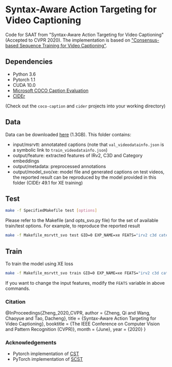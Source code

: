 # Syntax-Aware Action Targeting for Video Captioning

Code for SAAT from "Syntax-Aware Action Targeting for Video Captioning" (Accepted to CVPR 2020). The implementation is based on ["Consensus-based Sequence Training for Video Captioning"](https://github.com/mynlp/cst_captioning).

## Dependencies

* Python 3.6
* Pytorch 1.1
* CUDA 10.0
* [Microsoft COCO Caption Evaluation](https://github.com/tylin/coco-caption)
* [CIDEr](https://github.com/plsang/cider)

(Check out the `coco-caption` and `cider` projects into your working directory)

## Data

Data can be downloaded [here](https://drive.google.com/drive/folders/1n0RITmiyb0vdInGNj4O7m661V7BrsSOO?usp=sharing) (1.3GB). This folder contains:
* input/msrvtt: annotatated captions (note that `val_videodatainfo.json` is a symbolic link to `train_videodatainfo.json`)
* output/feature: extracted features of IRv2, C3D and Category embeddings
* output/metadata: preprocessed annotations
* output/model_svo/xe: model file and generated captions on test videos, the reported result can be reproduced by the model provided in this folder (CIDEr 49.1 for XE training)

## Test

```bash
make -f SpecifiedMakefile test [options]
```
Please refer to the Makefile (and opts_svo.py file) for the set of available train/test options. For example, to reproduce the reported result
```bash
make -f Makefile_msrvtt_svo test GID=0 EXP_NAME=xe FEATS="irv2 c3d category" BFEATS="roi_feat roi_box" USE_RL=0 CST=0 USE_MIXER=0 SCB_CAPTIONS=0 LOGLEVEL=DEBUG LAMBDA=20
```

## Train

To train the model using XE loss
```bash
make -f Makefile_msrvtt_svo train GID=0 EXP_NAME=xe FEATS="irv2 c3d category" BFEATS="roi_feat roi_box" USE_RL=0 CST=0 USE_MIXER=0 SCB_CAPTIONS=0 LOGLEVEL=DEBUG MAX_EPOCH=100 LAMBDA=20
```

If you want to change the input features, modify the `FEATS` variable in above commands.

### Citation
@InProceedings{Zheng_2020_CVPR,
author = {Zheng, Qi and Wang, Chaoyue and Tao, Dacheng},
title = {Syntax-Aware Action Targeting for Video Captioning},
booktitle = {The IEEE Conference on Computer Vision and Pattern Recognition (CVPR)},
month = {June},
year = {2020}
}


### Acknowledgements

* Pytorch implementation of [CST](https://github.com/mynlp/cst_captioning)
* PyTorch implementation of  [SCST](https://github.com/ruotianluo/self-critical.pytorch)

